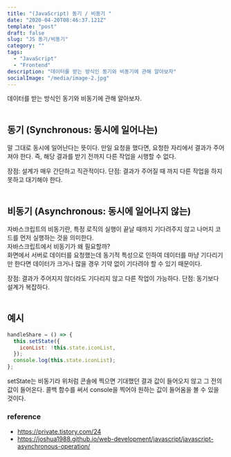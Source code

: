 ```yaml
---
title: "(JavaScript) 동기 / 비동기 "
date: "2020-04-20T08:46:37.121Z"
template: "post"
draft: false
slug: "JS 동기/비동기"
category: ""
tags:
  - "JavaScript"
  - "Frontend"
description: "데이터를 받는 방식인 동기와 비동기에 관해 알아보자"
socialImage: "/media/image-2.jpg"
---
```


데이터를 받는 방식인 동기와 비동기에 관해 알아보자.<br><br>

## 동기 (Synchronous: 동시에 일어나는)

말 그대로 동시에 일어난다는 뜻이다.
만일 요청을 했다면, 요청한 자리에서 결과가 주어져야 한다. 즉, 해당 결과를 받기 전까지 다른 작업을 시행할 수 없다.

장점: 설계가 매우 간단하고 직관적이다.
단점: 결과가 주어질 때 까지 다른 작업을 하지 못하고 대기해야 한다.
<br><br>

## 비동기 (Asynchronous: 동시에 일어나지 않는)

자바스크립트의 비동기란, 특정 로직의 실행이 끝날 때까지 기다려주지 않고 나머지 코드를 먼저 실행하는 것을 의미한다.<br>
자바스크립트에서 비동기가 왜 필요할까?<br>
화면에서 서버로 데이터를 요청했는데 동기적 특성으로 인하여 데이터를 마냥 기다리기만 한다면 데이터가 크거나 많을 경우
기약 없이 기다려야 할 수 있기 때문이다.

장점: 결과가 주어지지 않더라도 기다리지 않고 다른 작업이 가능하다.
단점: 동기보다 설계가 복잡하다.
<br><br>

## 예시

```js
handleShare = () => {
  this.setState({
    iconList: !this.state.iconList,
  });
  console.log(this.state.iconList);
};
```

setState는 비동기라 위처럼 콘솔에 찍으면 기대했던 결과 값이 들어오지 않고 그 전의 값이 들어온다.
콜백 함수를 써서 console을 찍어야 원하는 값이 들어옴을 볼 수 있을 것이다.

### reference

- https://private.tistory.com/24
- https://joshua1988.github.io/web-development/javascript/javascript-asynchronous-operation/
